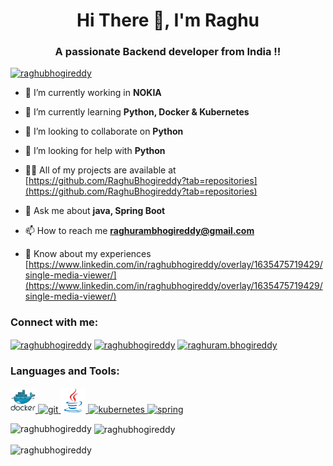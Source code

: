 <h1 align="center">Hi There 👋, I'm Raghu</h1>
<h3 align="center">A passionate Backend developer from India !!</h3>

<p align="left"> <a href="https://twitter.com/raghubhogireddy" target="blank"><img src="https://img.shields.io/twitter/follow/raghubhogireddy?logo=twitter&style=for-the-badge" alt="raghubhogireddy" /></a> </p>

- 🔭 I’m currently working in **NOKIA**

- 🌱 I’m currently learning **Python, Docker & Kubernetes**

- 👯 I’m looking to collaborate on **Python**

- 🤝 I’m looking for help with **Python**

- 👨‍💻 All of my projects are available at [https://github.com/RaghuBhogireddy?tab=repositories](https://github.com/RaghuBhogireddy?tab=repositories)

- 💬 Ask me about **java, Spring Boot**

- 📫 How to reach me **raghurambhogireddy@gmail.com**

- 📄 Know about my experiences [https://www.linkedin.com/in/raghubhogireddy/overlay/1635475719429/single-media-viewer/](https://www.linkedin.com/in/raghubhogireddy/overlay/1635475719429/single-media-viewer/)

<h3 align="left">Connect with me:</h3>
<p align="left">
<a href="https://twitter.com/raghubhogireddy" target="blank"><img align="center" src="https://raw.githubusercontent.com/rahuldkjain/github-profile-readme-generator/master/src/images/icons/Social/twitter.svg" alt="raghubhogireddy" height="30" width="40" /></a>
<a href="https://linkedin.com/in/raghubhogireddy" target="blank"><img align="center" src="https://raw.githubusercontent.com/rahuldkjain/github-profile-readme-generator/master/src/images/icons/Social/linked-in-alt.svg" alt="raghubhogireddy" height="30" width="40" /></a>
<a href="https://instagram.com/raghuram.bhogireddy" target="blank"><img align="center" src="https://raw.githubusercontent.com/rahuldkjain/github-profile-readme-generator/master/src/images/icons/Social/instagram.svg" alt="raghuram.bhogireddy" height="30" width="40" /></a>
</p>

<h3 align="left">Languages and Tools:</h3>
<p align="left"> <a href="https://www.docker.com/" target="_blank" rel="noreferrer"> <img src="https://raw.githubusercontent.com/devicons/devicon/master/icons/docker/docker-original-wordmark.svg" alt="docker" width="40" height="40"/> </a> <a href="https://git-scm.com/" target="_blank" rel="noreferrer"> <img src="https://www.vectorlogo.zone/logos/git-scm/git-scm-icon.svg" alt="git" width="40" height="40"/> </a> <a href="https://www.java.com" target="_blank" rel="noreferrer"> <img src="https://raw.githubusercontent.com/devicons/devicon/master/icons/java/java-original.svg" alt="java" width="40" height="40"/> </a> <a href="https://kubernetes.io" target="_blank" rel="noreferrer"> <img src="https://www.vectorlogo.zone/logos/kubernetes/kubernetes-icon.svg" alt="kubernetes" width="40" height="40"/> </a> <a href="https://spring.io/" target="_blank" rel="noreferrer"> <img src="https://www.vectorlogo.zone/logos/springio/springio-icon.svg" alt="spring" width="40" height="40"/> </a> </p>

<p><img align="left" src="https://github-readme-stats.vercel.app/api/top-langs?username=raghubhogireddy&show_icons=true&locale=en&layout=compact" alt="raghubhogireddy" /></p>

<p>&nbsp;<img align="center" src="https://github-readme-stats.vercel.app/api?username=raghubhogireddy&show_icons=true&locale=en" alt="raghubhogireddy" /></p>

<p><img align="center" src="https://github-readme-streak-stats.herokuapp.com/?user=raghubhogireddy&" alt="raghubhogireddy" /></p>
